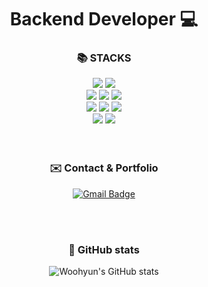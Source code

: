 <div align=center>

# Backend Developer 💻

<div align=center><h3>📚 STACKS</h3></div>

<div align=center> 
  <img src="https://img.shields.io/badge/java-007396?style=for-the-badge&logo=java&logoColor=white">
  <img src="https://img.shields.io/badge/oracle-F80000?style=for-the-badge&logo=oracle&logoColor=white"> 
  <br>

  <img src="https://img.shields.io/badge/spring-6DB33F?style=for-the-badge&logo=spring&logoColor=white">
  <img src="https://img.shields.io/badge/springboot-6DB33F?style=for-the-badge&logo=springboot&logoColor=white"> 
  <img src="https://img.shields.io/badge/springsecurity-6DB33F?style=for-the-badge&logo=springsecurity&logoColor=white">
  <br>
  
  <img src="https://img.shields.io/badge/html5-E34F26?style=for-the-badge&logo=html5&logoColor=white"> 
  <img src="https://img.shields.io/badge/css-1572B6?style=for-the-badge&logo=css3&logoColor=white">
  <img src="https://img.shields.io/badge/javascript-F7DF1E?style=for-the-badge&logo=javascript&logoColor=black">
  <br>
  
  <img src="https://img.shields.io/badge/github-181717?style=for-the-badge&logo=github&logoColor=white">
  <img src="https://img.shields.io/badge/git-F05032?style=for-the-badge&logo=git&logoColor=white">
  <br>
</div>

<br>
<br>

<div align=center><h3>✉️ Contact & Portfolio</h3></div>

[![Gmail Badge](https://img.shields.io/badge/Gmail-d14836?style=flat-square&logo=Gmail&logoColor=white&link=mailto:kqj7404@gmail.com)](mailto:kqj7404@gmail.com)
<!-- [![Velog Badge](http://img.shields.io/badge/-Velog-20c997?style=flat&link=https://velog.io/@woohyun_kim)](https://velog.io/@woohyun_kim) -->

<br>
<br>

<div align=center><h3>📜 GitHub stats</h3></div>

![Woohyun's GitHub stats](https://github-readme-stats.vercel.app/api?username=kkwh&show_icons=true&theme=radical)
<br>
<!-- [![Solved.ac Profile](http://mazassumnida.wtf/api/v2/generate_badge?boj=kqj7404)](https://solved.ac/kqj7404/) -->



<!--
**kkwh/kkwh** is a ✨ _special_ ✨ repository because its `README.md` (this file) appears on your GitHub profile.

Here are some ideas to get you started:

- 🔭 I’m currently working on ...
- 🌱 I’m currently learning ...
- 👯 I’m looking to collaborate on ...
- 🤔 I’m looking for help with ...
- 💬 Ask me about ...
- 📫 How to reach me: ...
- 😄 Pronouns: ...
- ⚡ Fun fact: ...
-->

</div>
